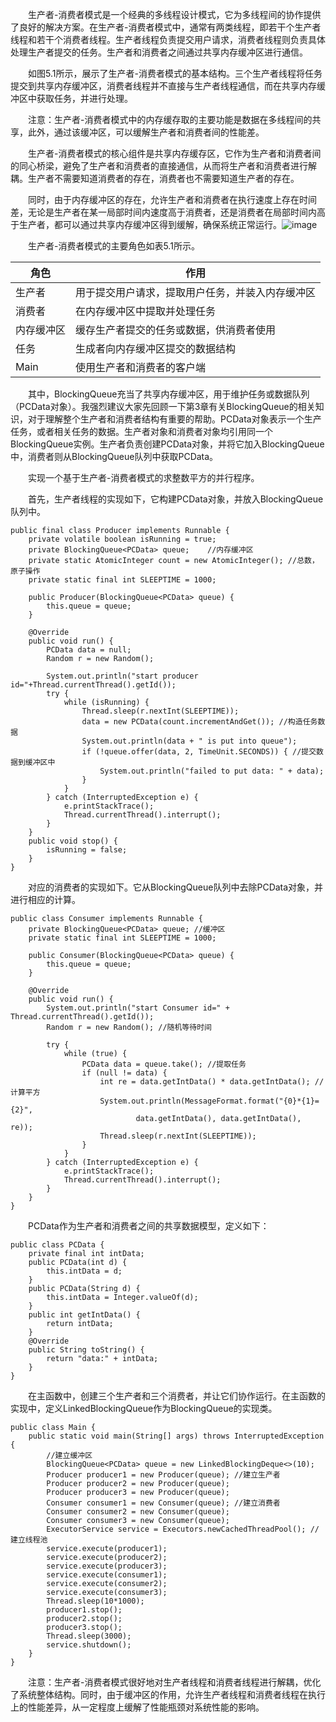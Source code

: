 &emsp;&emsp;生产者-消费者模式是一个经典的多线程设计模式，它为多线程间的协作提供了良好的解决方案。在生产者-消费者模式中，通常有两类线程，即若干个生产者线程和若干个消费者线程。生产者线程负责提交用户请求，消费者线程则负责具体处理生产者提交的任务。生产者和消费者之间通过共享内存缓冲区进行通信。

&emsp;&emsp;如图5.1所示，展示了生产者-消费者模式的基本结构。三个生产者线程将任务提交到共享内存缓冲区，消费者线程并不直接与生产者线程通信，而在共享内存缓冲区中获取任务，并进行处理。

&emsp;&emsp;注意：生产者-消费者模式中的内存缓存取的主要功能是数据在多线程间的共享，此外，通过该缓冲区，可以缓解生产者和消费者间的性能差。

&emsp;&emsp;生产者-消费者模式的核心组件是共享内存缓存区，它作为生产者和消费者间的同心桥梁，避免了生产者和消费者的直接通信，从而将生产者和消费者进行解耦。生产者不需要知道消费者的存在，消费者也不需要知道生产者的存在。

&emsp;&emsp;同时，由于内存缓冲区的存在，允许生产者和消费者在执行速度上存在时间差，无论是生产者在某一局部时间内速度高于消费者，还是消费者在局部时间内高于生产者，都可以通过共享内存缓冲区得到缓解，确保系统正常运行。![image](http://www.uml.org.cn/zjjs/images/producer_consumer.jpg)

&emsp;&emsp;生产者-消费者模式的主要角色如表5.1所示。

角色 | 作用
---|---
生产者 | 用于提交用户请求，提取用户任务，并装入内存缓冲区
消费者 | 在内存缓冲区中提取并处理任务
内存缓冲区 | 缓存生产者提交的任务或数据，供消费者使用
任务 | 生成者向内存缓冲区提交的数据结构
Main | 使用生产者和消费者的客户端

&emsp;&emsp;其中，BlockingQueue充当了共享内存缓冲区，用于维护任务或数据队列（PCData对象）。我强烈建议大家先回顾一下第3章有关BlockingQueue的相关知识，对于理解整个生产者和消费者结构有重要的帮助。PCData对象表示一个生产任务，或者相关任务的数据。生产者对象和消费者对象均引用同一个BlockingQueue实例。生产者负责创建PCData对象，并将它加入BlockingQueue中，消费者则从BlockingQueue队列中获取PCData。

&emsp;&emsp;实现一个基于生产者-消费者模式的求整数平方的并行程序。

&emsp;&emsp;首先，生产者线程的实现如下，它构建PCData对象，并放入BlockingQueue队列中。
```
public final class Producer implements Runnable {
    private volatile boolean isRunning = true;
    private BlockingQueue<PCData> queue;    //内存缓冲区
    private static AtomicInteger count = new AtomicInteger(); //总数，原子操作
    private static final int SLEEPTIME = 1000;

    public Producer(BlockingQueue<PCData> queue) {
        this.queue = queue;
    }

    @Override
    public void run() {
        PCData data = null;
        Random r = new Random();

        System.out.println("start producer id="+Thread.currentThread().getId());
        try {
            while (isRunning) {
                Thread.sleep(r.nextInt(SLEEPTIME));
                data = new PCData(count.incrementAndGet()); //构造任务数据
                System.out.println(data + " is put into queue");
                if (!queue.offer(data, 2, TimeUnit.SECONDS)) { //提交数据到缓冲区中
                    System.out.println("failed to put data: " + data);
                }
            }
        } catch (InterruptedException e) {
            e.printStackTrace();
            Thread.currentThread().interrupt();
        }
    }
    public void stop() {
        isRunning = false;
    }
}
```
&emsp;&emsp;对应的消费者的实现如下。它从BlockingQueue队列中去除PCData对象，并进行相应的计算。
```
public class Consumer implements Runnable {
    private BlockingQueue<PCData> queue; //缓冲区
    private static final int SLEEPTIME = 1000;

    public Consumer(BlockingQueue<PCData> queue) {
        this.queue = queue;
    }

    @Override
    public void run() {
        System.out.println("start Consumer id=" + Thread.currentThread().getId());
        Random r = new Random(); //随机等待时间

        try {
            while (true) {
                PCData data = queue.take(); //提取任务
                if (null != data) {
                    int re = data.getIntData() * data.getIntData(); //计算平方
                    System.out.println(MessageFormat.format("{0}*{1}={2}",
                            data.getIntData(), data.getIntData(), re));
                    Thread.sleep(r.nextInt(SLEEPTIME));
                }
            }
        } catch (InterruptedException e) {
            e.printStackTrace();
            Thread.currentThread().interrupt();
        }
    }
}
```
&emsp;&emsp;PCData作为生产者和消费者之间的共享数据模型，定义如下：
```
public class PCData {
    private final int intData;
    public PCData(int d) {
        this.intData = d;
    }
    public PCData(String d) {
        this.intData = Integer.valueOf(d);
    }
    public int getIntData() {
        return intData;
    }
    @Override
    public String toString() {
        return "data:" + intData;
    }
}
```
&emsp;&emsp;在主函数中，创建三个生产者和三个消费者，并让它们协作运行。在主函数的实现中，定义LinkedBlockingQueue作为BlockingQueue的实现类。
```
public class Main {
    public static void main(String[] args) throws InterruptedException {
        //建立缓冲区
        BlockingQueue<PCData> queue = new LinkedBlockingDeque<>(10);
        Producer producer1 = new Producer(queue); //建立生产者
        Producer producer2 = new Producer(queue);
        Producer producer3 = new Producer(queue);
        Consumer consumer1 = new Consumer(queue); //建立消费者
        Consumer consumer2 = new Consumer(queue);
        Consumer consumer3 = new Consumer(queue);
        ExecutorService service = Executors.newCachedThreadPool(); //建立线程池
        service.execute(producer1);
        service.execute(producer2);
        service.execute(producer3);
        service.execute(consumer1);
        service.execute(consumer2);
        service.execute(consumer3);
        Thread.sleep(10*1000);
        producer1.stop();
        producer2.stop();
        producer3.stop();
        Thread.sleep(3000);
        service.shutdown();
    }
}
```
&emsp;&emsp;注意：生产者-消费者模式很好地对生产者线程和消费者线程进行解耦，优化了系统整体结构。同时，由于缓冲区的作用，允许生产者线程和消费者线程在执行上的性能差异，从一定程度上缓解了性能瓶颈对系统性能的影响。


